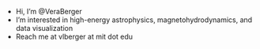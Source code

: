 - Hi, I’m @VeraBerger
- I’m interested in high-energy astrophysics, magnetohydrodynamics, and data visualization
- Reach me at vlberger at mit dot edu
